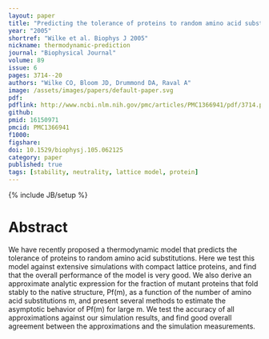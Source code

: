 ```yaml
---
layout: paper
title: "Predicting the tolerance of proteins to random amino acid substitution"
year: "2005"
shortref: "Wilke et al. Biophys J 2005"
nickname: thermodynamic-prediction
journal: "Biophysical Journal"
volume: 89
issue: 6
pages: 3714--20
authors: "Wilke CO, Bloom JD, Drummond DA, Raval A"
image: /assets/images/papers/default-paper.svg
pdf: 
pdflink: http://www.ncbi.nlm.nih.gov/pmc/articles/PMC1366941/pdf/3714.pdf
github: 
pmid: 16150971
pmcid: PMC1366941
f1000: 
figshare: 
doi: 10.1529/biophysj.105.062125
category: paper
published: true
tags: [stability, neutrality, lattice model, protein]
---
```

{% include JB/setup %}

# Abstract 

We have recently proposed a thermodynamic model that predicts the tolerance of proteins to random amino acid substitutions. Here we test this model against extensive simulations with compact lattice proteins, and find that the overall performance of the model is very good. We also derive an approximate analytic expression for the fraction of mutant proteins that fold stably to the native structure, Pf(m), as a function of the number of amino acid substitutions m, and present several methods to estimate the asymptotic behavior of Pf(m) for large m. We test the accuracy of all approximations against our simulation results, and find good overall agreement between the approximations and the simulation measurements.
